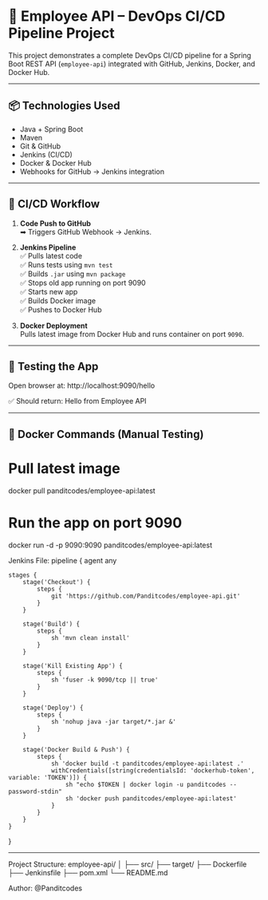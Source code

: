 # 🚀 Employee API – DevOps CI/CD Pipeline Project

This project demonstrates a complete DevOps CI/CD pipeline for a Spring Boot REST API (`employee-api`) integrated with GitHub, Jenkins, Docker, and Docker Hub.

---

## 📦 Technologies Used

- Java + Spring Boot
- Maven
- Git & GitHub
- Jenkins (CI/CD)
- Docker & Docker Hub
- Webhooks for GitHub → Jenkins integration

---

## 🔄 CI/CD Workflow

1. **Code Push to GitHub**  
   ➡ Triggers GitHub Webhook → Jenkins.

2. **Jenkins Pipeline**  
   ✅ Pulls latest code  
   ✅ Runs tests using `mvn test`  
   ✅ Builds `.jar` using `mvn package`  
   ✅ Stops old app running on port 9090  
   ✅ Starts new app  
   ✅ Builds Docker image  
   ✅ Pushes to Docker Hub

3. **Docker Deployment**  
   Pulls latest image from Docker Hub and runs container on port `9090`.

---

## 🧪 Testing the App

Open browser at: http://localhost:9090/hello

✅ Should return: Hello from Employee API


---
## 🐳 Docker Commands (Manual Testing)
# Pull latest image
docker pull panditcodes/employee-api:latest

# Run the app on port 9090
docker run -d -p 9090:9090 panditcodes/employee-api:latest

Jenkins File:
pipeline {
    agent any

    stages {
        stage('Checkout') {
            steps {
                git 'https://github.com/Panditcodes/employee-api.git'
            }
        }

        stage('Build') {
            steps {
                sh 'mvn clean install'
            }
        }

        stage('Kill Existing App') {
            steps {
                sh 'fuser -k 9090/tcp || true'
            }
        }

        stage('Deploy') {
            steps {
                sh 'nohup java -jar target/*.jar &'
            }
        }

        stage('Docker Build & Push') {
            steps {
                sh 'docker build -t panditcodes/employee-api:latest .'
                withCredentials([string(credentialsId: 'dockerhub-token', variable: 'TOKEN')]) {
                    sh "echo $TOKEN | docker login -u panditcodes --password-stdin"
                    sh 'docker push panditcodes/employee-api:latest'
                }
            }
        }
    }
}

---
Project Structure:
employee-api/
│
├── src/
├── target/
├── Dockerfile
├── Jenkinsfile
├── pom.xml
└── README.md

Author: @Panditcodes





